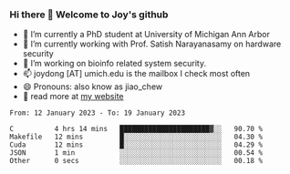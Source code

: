### Hi there 👋 Welcome to Joy's github

- 🔭 I’m currently a PhD student at University of Michigan Ann Arbor
- 🌱 I’m currently working with Prof. Satish Narayanasamy on hardware security
- 👯 I’m working on bioinfo related system security. 
- 📫 joydong [AT] umich.edu is the mailbox I check most often
- 😄 Pronouns: also know as jiao_chew
- 💬 read more at [my website](https://joydddd.github.io/)
<!--START_SECTION:waka-->

```text
From: 12 January 2023 - To: 19 January 2023

C          4 hrs 14 mins   ██████████████████████▓░░   90.70 %
Makefile   12 mins         █░░░░░░░░░░░░░░░░░░░░░░░░   04.30 %
Cuda       12 mins         █░░░░░░░░░░░░░░░░░░░░░░░░   04.29 %
JSON       1 min           ░░░░░░░░░░░░░░░░░░░░░░░░░   00.54 %
Other      0 secs          ░░░░░░░░░░░░░░░░░░░░░░░░░   00.18 %
```

<!--END_SECTION:waka-->

